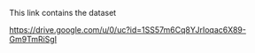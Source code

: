 This link contains the dataset 

https://drive.google.com/u/0/uc?id=1SS57m6Cq8YJrIoqac6X89-Gm9TmRiSgI
